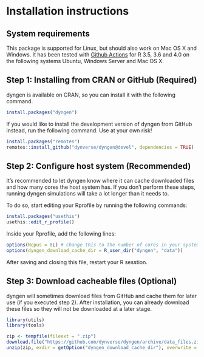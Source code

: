 Installation instructions
================

<!-- github markdown built using 
rmarkdown::render("vignettes/installation.Rmd", output_format = rmarkdown::github_document())
-->

## System requirements

This package is supported for Linux, but should also work on Mac OS X
and Windows. It has been tested with [Github
Actions](https://github.com/dynverse/dyngen/actions?query=workflow%3AR-CMD-check)
for R 3.5, 3.6 and 4.0 on the following systems Ubuntu, Windows Server
and Mac OS X.

## Step 1: Installing from CRAN or GitHub (Required)

dyngen is available on CRAN, so you can install it with the following
command.

``` r
install.packages("dyngen")
```

If you would like to install the development version of dyngen from
GitHub instead, run the following command. Use at your own risk!

``` r
install.packages("remotes")
remotes::install_github("dynverse/dyngen@devel", dependencies = TRUE)
```

## Step 2: Configure host system (Recommended)

It’s recommended to let dyngen know where it can cache downloaded files
and how many cores the host system has. If you don’t perform these
steps, running dyngen simulations will take a lot longer than it needs
to.

To do so, start editing your Rprofile by running the following commands:

``` r
install.packages("usethis")
usethis::edit_r_profile()
```

Inside your Rprofile, add the following lines:

``` r
options(Ncpus = 8L) # change this to the number of cores in your system
options(dyngen_download_cache_dir = R_user_dir("dyngen", "data"))
```

After saving and closing this file, restart your R sesstion.

## Step 3: Download cacheable files (Optional)

dyngen will sometimes download files from GitHub and cache them for
later use (if you executed step 2). After installation, you can already
download these files so they will not be downloaded at a later stage.

``` r
library(utils)
library(tools)

zip <- tempfile(fileext = ".zip")
download.file("https://github.com/dynverse/dyngen/archive/data_files.zip", zip)
unzip(zip, exdir = getOption("dyngen_download_cache_dir"), overwrite = TRUE)
```
